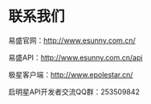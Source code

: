 # 联系我们

易盛官网：http://www.esunny.com.cn/

易盛API：http://www.esunny.com.cn/api

极星客户端：http://www.epolestar.cn/

启明星API开发者交流QQ群：253509842




